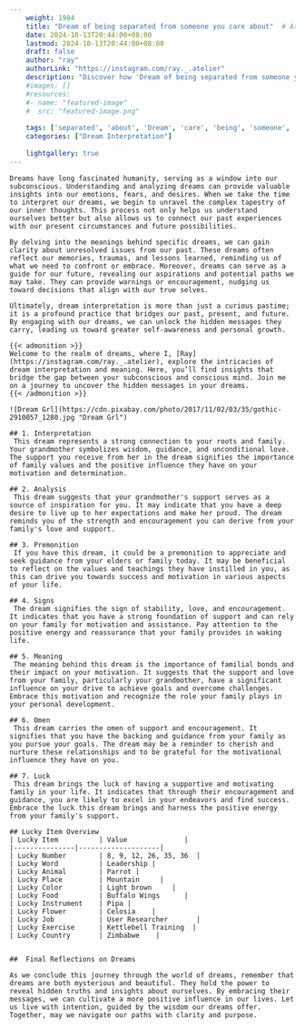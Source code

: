 ```yaml
---
    weight: 1984
    title: "Dream of being separated from someone you care about"  # Assuming 'title' column exists
    date: 2024-10-13T20:44:00+08:00
    lastmod: 2024-10-13T20:44:00+08:00
    draft: false
    author: "ray"
    authorLink: "https://instagram.com/ray._.atelier"
    description: "Discover how 'Dream of being separated from someone you care about' can interpret your future and uncover its significant meanings in your life."
    #images: []
    #resources:
    #- name: "featured-image"
    #  src: "featured-image.png"
    
    tags: ['separated', 'about', 'Dream', 'care', 'being', 'someone', 'from', 'of', 'you']
    categories: ["Dream Interpretation"]
    
    lightgallery: true
---
```

    
    Dreams have long fascinated humanity, serving as a window into our subconscious. Understanding and analyzing dreams can provide valuable insights into our emotions, fears, and desires. When we take the time to interpret our dreams, we begin to unravel the complex tapestry of our inner thoughts. This process not only helps us understand ourselves better but also allows us to connect our past experiences with our present circumstances and future possibilities.
    
    By delving into the meanings behind specific dreams, we can gain clarity about unresolved issues from our past. These dreams often reflect our memories, traumas, and lessons learned, reminding us of what we need to confront or embrace. Moreover, dreams can serve as a guide for our future, revealing our aspirations and potential paths we may take. They can provide warnings or encouragement, nudging us toward decisions that align with our true selves.
    
    Ultimately, dream interpretation is more than just a curious pastime; it is a profound practice that bridges our past, present, and future. By engaging with our dreams, we can unlock the hidden messages they carry, leading us toward greater self-awareness and personal growth.
    
    {{< admonition >}}
    Welcome to the realm of dreams, where I, [Ray](https://instagram.com/ray._.atelier), explore the intricacies of dream interpretation and meaning. Here, you’ll find insights that bridge the gap between your subconscious and conscious mind. Join me on a journey to uncover the hidden messages in your dreams.
    {{< /admonition >}}
    
    ![Dream Grl](https://cdn.pixabay.com/photo/2017/11/02/03/35/gothic-2910057_1280.jpg "Dream Grl")
    
    ## 1. Interpretation
     This dream represents a strong connection to your roots and family. Your grandmother symbolizes wisdom, guidance, and unconditional love. The support you receive from her in the dream signifies the importance of family values and the positive influence they have on your motivation and determination.
    
    ## 2. Analysis
     This dream suggests that your grandmother's support serves as a source of inspiration for you. It may indicate that you have a deep desire to live up to her expectations and make her proud. The dream reminds you of the strength and encouragement you can derive from your family's love and support.
    
    ## 3. Premonition
     If you have this dream, it could be a premonition to appreciate and seek guidance from your elders or family today. It may be beneficial to reflect on the values and teachings they have instilled in you, as this can drive you towards success and motivation in various aspects of your life.
    
    ## 4. Signs
     The dream signifies the sign of stability, love, and encouragement. It indicates that you have a strong foundation of support and can rely on your family for motivation and assistance. Pay attention to the positive energy and reassurance that your family provides in waking life.
    
    ## 5. Meaning
     The meaning behind this dream is the importance of familial bonds and their impact on your motivation. It suggests that the support and love from your family, particularly your grandmother, have a significant influence on your drive to achieve goals and overcome challenges. Embrace this motivation and recognize the role your family plays in your personal development.
    
    ## 6. Omen
     This dream carries the omen of support and encouragement. It signifies that you have the backing and guidance from your family as you pursue your goals. The dream may be a reminder to cherish and nurture these relationships and to be grateful for the motivational influence they have on you.
    
    ## 7. Luck
     This dream brings the luck of having a supportive and motivating family in your life. It indicates that through their encouragement and guidance, you are likely to excel in your endeavors and find success. Embrace the luck this dream brings and harness the positive energy from your family's support.
    
    ## Lucky Item Overview
    | Lucky Item          | Value              |
    |---------------|--------------------|
    | Lucky Number        | 8, 9, 12, 26, 35, 36  |
    | Lucky Word          | Leadership |
    | Lucky Animal        | Parrot |
    | Lucky Place         | Mountain     |
    | Lucky Color         | Light brown     |
    | Lucky Food          | Buffalo Wings      |
    | Lucky Instrument    | Pipa |
    | Lucky Flower        | Celosia    |
    | Lucky Job           | User Researcher       |
    | Lucky Exercise      | Kettlebell Training  |
    | Lucky Country       | Zimbabwe    |
    
    
    ##  Final Reflections on Dreams
    
    As we conclude this journey through the world of dreams, remember that dreams are both mysterious and beautiful. They hold the power to reveal hidden truths and insights about ourselves. By embracing their messages, we can cultivate a more positive influence in our lives. Let us live with intention, guided by the wisdom our dreams offer. Together, may we navigate our paths with clarity and purpose.
    